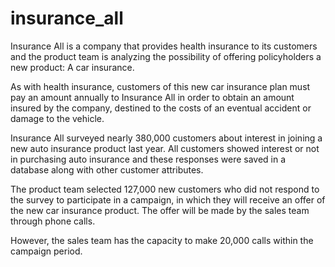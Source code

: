 # insurance_all

Insurance All is a company that provides health insurance to its customers and the product team is analyzing the possibility of offering policyholders a new product: A car insurance.

As with health insurance, customers of this new car insurance plan must pay an amount annually to Insurance All in order to obtain an amount insured by the company, destined to the costs of an eventual accident or damage to the vehicle.

Insurance All surveyed nearly 380,000 customers about interest in joining a new auto insurance product last year. All customers showed interest or not in purchasing auto insurance and these responses were saved in a database along with other customer attributes.

The product team selected 127,000 new customers who did not respond to the survey to participate in a campaign, in which they will receive an offer of the new car insurance product. The offer will be made by the sales team through phone calls.

However, the sales team has the capacity to make 20,000 calls within the campaign period.
